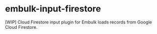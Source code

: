 # embulk-input-firestore
[WIP] Cloud Firestore input plugin for Embulk loads records from Google Cloud Firestore. 
